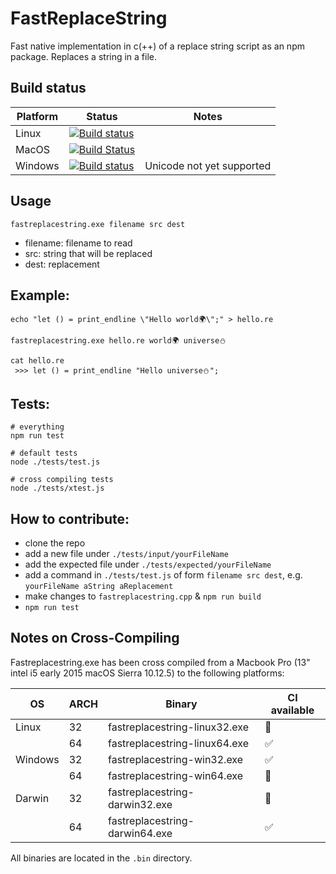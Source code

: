 # FastReplaceString
Fast native implementation in c(++) of a replace string script as an npm package.
Replaces a string in a file.

## Build status

| Platform  | Status   | Notes |
| --------- | --------- | ----- |
| Linux | [![Build status]( https://g.codefresh.io/api/badges/build?repoOwner=IwanKaramazow&repoName=FastReplaceString&branch=master&pipelineName=FastReplaceString&accountName=IwanKaramazow&type=cf-2)]( https://g.codefresh.io/repositories/IwanKaramazow/FastReplaceString/builds?filter=trigger:build;branch:master;service:58f675e124f7b201009db80c~FastReplaceString) | |
| MacOS | [![Build Status](https://travis-ci.org/IwanKaramazow/FastReplaceString.svg?branch=master)](https://travis-ci.org/IwanKaramazow/FastReplaceString) | |
| Windows | [![Build status](https://ci.appveyor.com/api/projects/status/4968wqmj8o1ktlu5?svg=true)](https://ci.appveyor.com/project/IwanKaramazow/fastreplacestring) | Unicode not yet supported |

## Usage
```
fastreplacestring.exe filename src dest
```
* filename: filename to read
* src: string that will be replaced
* dest: replacement

## Example:

```
echo "let () = print_endline \"Hello world🌍\";" > hello.re

fastreplacestring.exe hello.re world🌍 universe⛄️

cat hello.re
 >>> let () = print_endline "Hello universe⛄️";
```

## Tests:

```
# everything
npm run test

# default tests
node ./tests/test.js

# cross compiling tests
node ./tests/xtest.js
```

## How to contribute:
* clone the repo
* add a new file under `./tests/input/yourFileName`
* add the expected file under `./tests/expected/yourFileName`
* add a command in `./tests/test.js` of form `filename src dest`, e.g. `yourFileName aString aReplacement`
* make changes to `fastreplacestring.cpp` & `npm run build`
* `npm run test`

## Notes on Cross-Compiling

Fastreplacestring.exe has been cross compiled from a Macbook Pro (13" intel i5 early 2015 macOS Sierra 10.12.5)
to the following platforms:

| OS | ARCH | Binary | CI available | 
| -- | ---- | ----- | -- | 
| Linux | 32 | fastreplacestring-linux32.exe | 🚫  | 
| | 64 | fastreplacestring-linux64.exe | ✅ | 
| Windows | 32 | fastreplacestring-win32.exe | ✅ |
| | 64 | fastreplacestring-win64.exe | 🚫 | 
| Darwin | 32 | fastreplacestring-darwin32.exe | 🚫 | 
| | 64 | fastreplacestring-darwin64.exe | ✅ | 

All binaries are located in the `.bin` directory.

